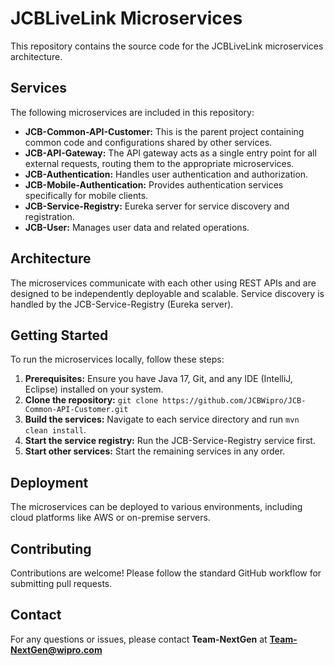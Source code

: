 # JCBLiveLink Microservices

This repository contains the source code for the JCBLiveLink microservices architecture.

## Services

The following microservices are included in this repository:

* **JCB-Common-API-Customer:** This is the parent project containing common code and configurations shared by other
  services.
* **JCB-API-Gateway:** The API gateway acts as a single entry point for all external requests, routing them to the
  appropriate microservices.
* **JCB-Authentication:** Handles user authentication and authorization.
* **JCB-Mobile-Authentication:** Provides authentication services specifically for mobile clients.
* **JCB-Service-Registry:** Eureka server for service discovery and registration.
* **JCB-User:** Manages user data and related operations.

## Architecture

The microservices communicate with each other using REST APIs and are designed to be independently deployable and
scalable. Service discovery is handled by the JCB-Service-Registry (Eureka server).

## Getting Started

To run the microservices locally, follow these steps:

1. **Prerequisites:** Ensure you have Java 17, Git, and any IDE (IntelliJ, Eclipse) installed on your system.
2. **Clone the repository:** `git clone https://github.com/JCBWipro/JCB-Common-API-Customer.git`
3. **Build the services:** Navigate to each service directory and run `mvn clean install`.
4. **Start the service registry:** Run the JCB-Service-Registry service first.
5. **Start other services:** Start the remaining services in any order.

## Deployment

The microservices can be deployed to various environments, including cloud platforms like AWS or on-premise servers.

## Contributing

Contributions are welcome! Please follow the standard GitHub workflow for submitting pull requests.

## Contact

For any questions or issues, please contact **Team-NextGen** at **Team-NextGen@wipro.com**